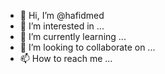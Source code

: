 - 👋 Hi, I’m @hafidmed
- 👀 I’m interested in ...
- 🌱 I’m currently learning ...
- 💞️ I’m looking to collaborate on ...
- 📫 How to reach me ...

<!---
hafidmed/hafidmed is a ✨ special ✨ repository because its `README.md` (this file) appears on your GitHub profile.
You can click the Preview link to take a look at your changes.
--->
